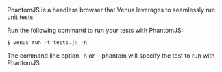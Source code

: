 PhantomJS is a headless browser that Venus leverages to seamlessly run unit tests

Run the following command to run your tests with PhantomJS:

```js
$ venus run -t tests.js -n
```

The command line option -n or --phantom will specify the test to run with PhantomJS